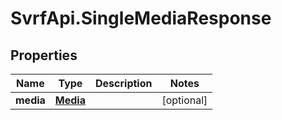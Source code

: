# SvrfApi.SingleMediaResponse

## Properties
Name | Type | Description | Notes
------------ | ------------- | ------------- | -------------
**media** | [**Media**](Media.md) |  | [optional] 


